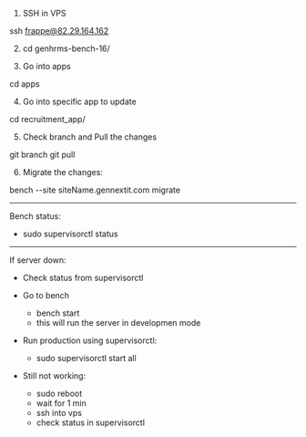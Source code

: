1. SSH in VPS

ssh frappe@82.29.164.162

2. cd genhrms-bench-16/

3. Go into apps

cd apps


4. Go into specific app to update


cd recruitment_app/

5. Check branch and Pull the changes

git branch 
git pull

6. Migrate the changes: 

bench --site siteName.gennextit.com migrate


---

Bench status: 


- sudo supervisorctl status



---

If server down:

- Check status from supervisorctl
- Go to bench 
    - bench start
    - this will run the server in developmen mode 



- Run production using supervisorctl:
    - sudo supervisorctl start all 


- Still not working: 
    - sudo reboot 
    - wait for 1 min
    - ssh into vps
    - check status in supervisorctl

    
    
